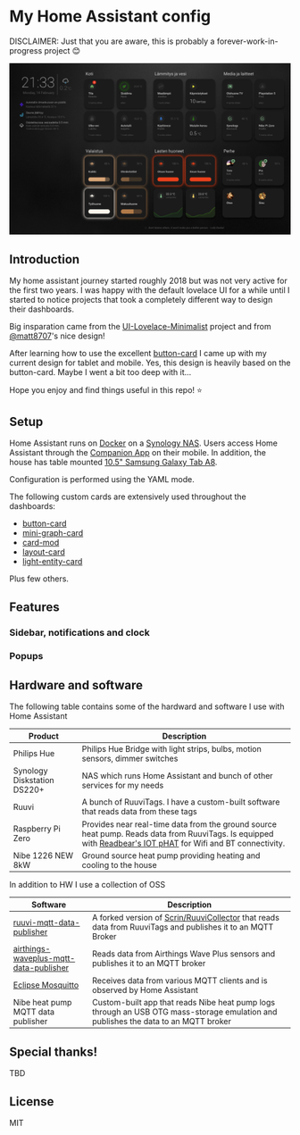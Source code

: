 # My Home Assistant config

DISCLAIMER: Just that you are aware, this is probably a forever-work-in-progress project 😊

![Screenshot](/assets/images/screenshot-tablet.png)

## Introduction

My home assistant journey started roughly 2018 but was not very active for the first two years. I was happy with the default lovelace UI for a while until I started to notice projects that took a completely different way to design their dashboards.

Big insparation came from the [UI-Lovelace-Minimalist](https://github.com/UI-Lovelace-Minimalist/UI) project and from [@matt8707](https://github.com/matt8707/hass-config)'s nice design!

After learning how to use the excellent [button-card](https://github.com/custom-cards/button-card) I came up with my current design for tablet and mobile. Yes, this design is heavily based on the button-card. Maybe I went a bit too deep with it...

Hope you enjoy and find things useful in this repo! ⭐

## Setup

Home Assistant runs on [Docker](https://hub.docker.com/r/homeassistant/home-assistant) on a [Synology NAS](https://www.synology.com). Users access Home Assistant through the [Companion App](https://companion.home-assistant.io) on their mobile. In addition, the house has table mounted [10.5" Samsung Galaxy Tab A8](https://www.samsung.com/uk/tablets/galaxy-tab-a/galaxy-tab-a8-wifi-dark-gray-32gb-sm-x200nzaaeua/).

Configuration is performed using the YAML mode.

The following custom cards are extensively used throughout the dashboards:

- [button-card](https://github.com/custom-cards/button-card)
- [mini-graph-card](https://github.com/kalkih/mini-graph-card)
- [card-mod](https://github.com/thomasloven/lovelace-card-mod)
- [layout-card](https://github.com/thomasloven/lovelace-layout-card)
- [light-entity-card](https://github.com/ljmerza/light-entity-card)

Plus few others.

## Features

### Sidebar, notifications and clock

### Popups

## Hardware and software

The following table contains some of the hardward and software I use with Home Assistant

| Product                     | Description                                                                                                                                                                                         |
| --------------------------- | --------------------------------------------------------------------------------------------------------------------------------------------------------------------------------------------------- |
| Philips Hue                 | Philips Hue Bridge with light strips, bulbs, motion sensors, dimmer switches                                                                                                                        |
| Synology Diskstation DS220+ | NAS which runs Home Assistant and bunch of other services for my needs                                                                                                                              |
| Ruuvi                       | A bunch of RuuviTags. I have a custom-built software that reads data from these tags                                                                                                                |
| Raspberry Pi Zero           | Provides near real-time data from the ground source heat pump. Reads data from RuuviTags. Is equipped with [Readbear's IOT pHAT](https://github.com/redbear/IoT_pHAT) for Wifi and BT connectivity. |
| Nibe 1226 NEW 8kW           | Ground source heat pump providing heating and cooling to the house                                                                                                                                  |

In addition to HW I use a collection of OSS

| Software                                                                                                     | Description                                                                                                                                           |
| ------------------------------------------------------------------------------------------------------------ | ----------------------------------------------------------------------------------------------------------------------------------------------------- |
| [ruuvi-mqtt-data-publisher](https://github.com/troinine/ruuvi-mqtt-data-publisher)                           | A forked version of [Scrin/RuuviCollector](https://github.com/Scrin/RuuviCollector) that reads data from RuuviTags and publishes it to an MQTT Broker |
| [airthings-waveplus-mqtt-data-publisher](https://github.com/troinine/airthings-waveplus-mqtt-data-publisher) | Reads data from Airthings Wave Plus sensors and publishes it to an MQTT broker                                                                        |
| [Eclipse Mosquitto](https://mosquitto.org)                                                                   | Receives data from various MQTT clients and is observed by Home Assistant                                                                             |
| Nibe heat pump MQTT data publisher                                                                           | Custom-built app that reads Nibe heat pump logs through an USB OTG mass-storage emulation and publishes the data to an MQTT broker                    |

## Special thanks!

TBD

## License

MIT
